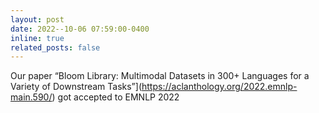 ```yaml
---
layout: post
date: 2022--10-06 07:59:00-0400
inline: true
related_posts: false
---
```


Our paper “Bloom Library: Multimodal Datasets in 300+ Languages for a Variety of Downstream Tasks”](https://aclanthology.org/2022.emnlp-main.590/)  got accepted to EMNLP 2022
